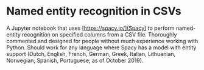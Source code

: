 # Named entity recognition in CSVs
A Jupyter notebook that uses [https://spacy.io/](Spacy) to perform named-entity recognition on specified columns from a CSV file. Thoroughly commented and designed for people without much experience working with Python. Should work for any language where Spacy has a model with entity support (Dutch, English, French, German, Greek, Italian, Lithuanian, Norwegian, Spanish, Portuguese, as of October 2019).
